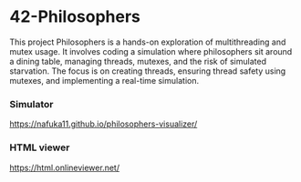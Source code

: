 # 42-Philosophers
This project Philosophers is a hands-on exploration of multithreading and mutex usage. It involves coding a simulation where philosophers sit around a dining table, managing threads, mutexes, and the risk of simulated starvation. The focus is on creating threads, ensuring thread safety using mutexes, and implementing a real-time simulation.



### Simulator
https://nafuka11.github.io/philosophers-visualizer/

### HTML viewer
https://html.onlineviewer.net/